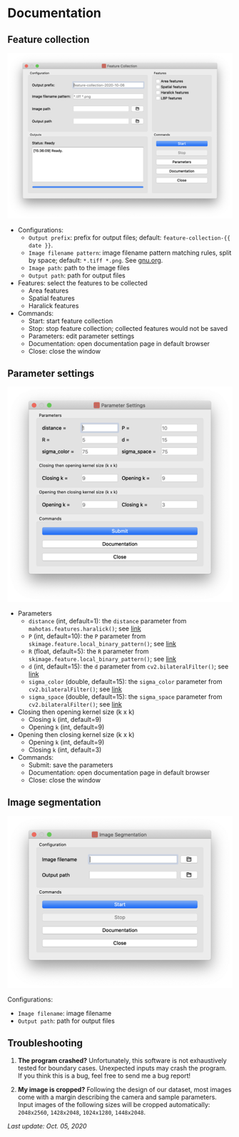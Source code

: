 # Documentation

## Feature collection

![screenshot](images/feature_collection.png)

* Configurations:
  * ```Output prefix```: prefix for output files; default: ```feature-collection-{{ date }}```.
  * ```Image filename pattern```: image filename pattern matching rules, split by space; default: ```*.tiff *.png```. See [gnu.org](https://www.gnu.org/software/bash/manual/html_node/Pattern-Matching.html).
  * ```Image path```: path to the image files
  * ```Output path```: path for output files
* Features: select the features to be collected
  * Area features
  * Spatial features
  * Haralick features
* Commands:
  * Start: start feature collection
  * Stop: stop feature collection; collected features would not be saved
  * Parameters: edit parameter settings
  * Documentation: open documentation page in default browser
  * Close: close the window
  
## Parameter settings

![screenshot](images/params.png)

* Parameters
  * ```distance``` (int, default=1): the ```distance``` parameter from ```mahotas.features.haralick()```; see [link](https://mahotas.readthedocs.io/en/latest/api.html#mahotas.features.haralick)
  * ```P``` (int, default=10): the ```P``` parameter from ```skimage.feature.local_binary_pattern()```; see [link](https://scikit-image.org/docs/dev/api/skimage.feature.html#local-binary-pattern)
  * ```R``` (float, default=5): the ```R``` parameter from ```skimage.feature.local_binary_pattern()```; see [link](https://scikit-image.org/docs/dev/api/skimage.feature.html#local-binary-pattern)
  * ```d``` (int, default=15): the ```d``` parameter from ```cv2.bilateralFilter()```; see [link](https://docs.opencv.org/3.4.2/d4/d86/group__imgproc__filter.html#ga9d7064d478c95d60003cf839430737ed)
  * ```sigma_color``` (double, default=15): the ```sigma_color``` parameter from ```cv2.bilateralFilter()```; see [link](https://docs.opencv.org/3.4.2/d4/d86/group__imgproc__filter.html#ga9d7064d478c95d60003cf839430737ed)
  * ```sigma_space``` (double, default=15): the ```sigma_space``` parameter from ```cv2.bilateralFilter()```; see [link](https://docs.opencv.org/3.4.2/d4/d86/group__imgproc__filter.html#ga9d7064d478c95d60003cf839430737ed)
* Closing then opening kernel size (k x k)
  * Closing ```k``` (int, default=9)
  * Opening ```k``` (int, default=9)
* Opening then closing kernel size (k x k)
  * Opening ```k``` (int, default=9)
  * Closing ```k``` (int, default=3)
* Commands:
  * Submit: save the parameters
  * Documentation: open documentation page in default browser
  * Close: close the window

## Image segmentation

![screenshot](images/image_segmentation.png)

Configurations:
* ```Image filename```: image filename
* ```Output path```: path for output files

## Troubleshooting

1. **The program crashed?**
   Unfortunately, this software is not exhaustively tested for boundary cases. Unexpected inputs may crash the program. If you think this is a bug, feel free to send me a bug report!
   
2. **My image is cropped?**
   Following the design of our dataset, most images come with a margin describing the camera and sample parameters. Input images of the following sizes will be cropped automatically: ```2048x2560```, ```1428x2048```, ```1024x1280```, ```1448x2048```.

*Last update: Oct. 05, 2020*
